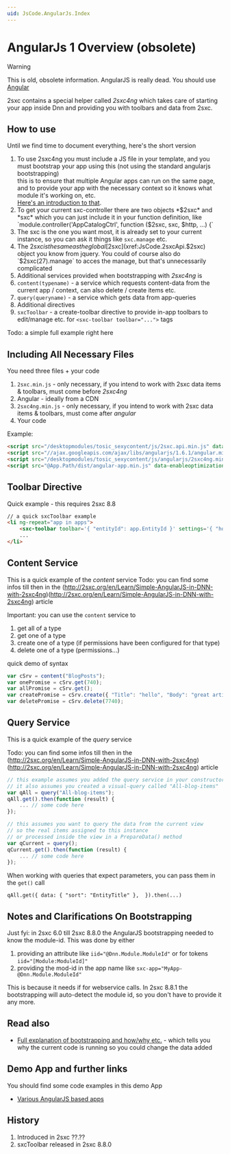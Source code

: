 ```yaml
---
uid: JsCode.AngularJs.Index
---
```

# AngularJs 1 Overview (obsolete)

> [!WARNING]
> This is old, obsolete information. AngularJS is really dead. You should use [Angular](xref:JsCode.Angular.Index)

2sxc contains a special helper called *2sxc4ng* which takes care of starting your app inside Dnn and providing you with toolbars and data from 2sxc.

## How to use

Until we find time to document everything, here's the short version

1. To use 2sxc4ng you must include a JS file in your template, and you must bootstrap your app using this (not using the standard angularjs bootstrapping)  
this is to ensure that multiple Angular apps can run on the same page, and to provide your app with the necessary context so it knows what module it's working on, etc.  
[Here's an introduction to that](http://2sxc.org/en/Learn/Simple-AngularJS-in-DNN-with-2sxc4ng).
2. To get your current sxc-controller there are two objects *$2sxc* and *sxc* which you can just include it in your function definition, like  
`module.controller('AppCatalogCtrl', function ($2sxc, sxc, $http, ...) {`
  1. The sxc is the one you want most, it is already set to your current instance, so you can ask it things like `sxc.manage` etc.
  2. The $2sxc is the same as the global [$2sxc](xref:JsCode.2sxcApi.$2sxc) object you know from jquery. You could of course also do `$2sxc(27).manage` to acces the manage, but that's unnecessarily complicated
3. Additional services provided when bootstrapping with *2sxc4ng* is
  1. `content(typename)` - a service which requests content-data from the current app / context, can also delete / create items etc.
  2. `query(queryname)` - a service which gets data from app-queries
4. Additional directives
  1. `sxcToolbar` - a create-toolbar directive to provide in-app toolbars to edit/manage etc. for `<sxc-toolbar toolbar="...">` tags


Todo: a simple full example right here


## Including All Necessary Files
You need three files + your code
1. `2sxc.min.js` - only necessary, if you intend to work with 2sxc data items & toolbars, must come before _2sxc4ng_
2. Angular - ideally from a CDN
3. `2sxc4ng.min.js` - only necessary, if you intend to work with 2sxc data items & toolbars, must come after _angular_
4. Your code

Example:

```html
<script src="/desktopmodules/tosic_sexycontent/js/2sxc.api.min.js" data-enableoptimizations="100"></script> 
<script src="//ajax.googleapis.com/ajax/libs/angularjs/1.6.1/angular.min.js" data-enableoptimizations="101"></script> 
<script src="/desktopmodules/tosic_sexycontent/js/angularjs/2sxc4ng.min.js" data-enableoptimizations="110"></script> 
<script src="@App.Path/dist/angular-app.min.js" data-enableoptimizations="120"></script> 
```


## Toolbar Directive
Quick example - this requires 2sxc 8.8
```html
// a quick sxcToolbar example
<li ng-repeat="app in apps">
    <sxc-toolbar toolbar='{ "entityId": app.EntityId }' settings='{ "hover": "left", "align": "left" }'></sxc-toolbar>
    ...
</li>
```

## Content Service
This is a quick example of the _content_ service
Todo: you can find some infos till then in the (http://2sxc.org/en/Learn/Simple-AngularJS-in-DNN-with-2sxc4ng)(http://2sxc.org/en/Learn/Simple-AngularJS-in-DNN-with-2sxc4ng) article

Important: you can use the `content` service to 

1. get all of a type
2. get one of a type
3. create one of a type (if permissions have been configured for that type)
4. delete one of a type (permissions...)

quick demo of syntax
```javascript
var cSrv = content("BlogPosts");
var onePromise = cSrv.get(740);
var allPromise = cSrv.get();
var createPromise = cSrv.create({ "Title": "hello", "Body": "great article"});
var deletePromise = cSrv.delete(7740); 
```

## Query Service
This is a quick example of the _query_ service

Todo: you can find some infos till then in the (http://2sxc.org/en/Learn/Simple-AngularJS-in-DNN-with-2sxc4ng)(http://2sxc.org/en/Learn/Simple-AngularJS-in-DNN-with-2sxc4ng) article 

```JavaScript
// this example assumes you added the query service in your constructor
// it also assumes you created a visual-query called "All-blog-items"
var qAll = query("All-blog-items");
qAll.get().then(function (result) {
    ... // some code here
});

// this assumes you want to query the data from the current view
// so the real items assigned to this instance
// or processed inside the view in a PrepareData() method
var qCurrent = query();
qCurrent.get().then(function (result) {
    ... // some code here
});
```

When working with queries that expect parameters, you can pass them in the `get()` call
```
qAll.get({ data: { "sort": "EntityTitle" },  }).then(...)
```

## Notes and Clarifications On Bootstrapping
Just fyi: in 2sxc 6.0 till 2sxc 8.8.0 the AngularJS bootstrapping needed to know the module-id. This was done by either

1. providing an attribute like `iid="@Dnn.Module.ModuleId"` or for tokens `iid="[Module:ModuleId]"`
2. providing the mod-id in the app name like `sxc-app="MyApp-@Dnn.Module.ModuleId"`

This is because it needs if for webservice calls. In 2sxc 8.8.1 the bootstrapping will auto-detect the module id, so you don't have to provide it any more. 


## Read also

* [Full explanation of bootstrapping and how/why etc.](http://2sxc.org/en/Learn/Simple-AngularJS-in-DNN-with-2sxc4ng) - which tells you why the current code is running so you could change the data added

## Demo App and further links

You should find some code examples in this demo App
* [Various AngularJS based apps](http://2sxc.org/en/Apps/tag/AngularJS)

## History

1. Introduced in 2sxc ??.??
2. sxcToolbar released in 2sxc 8.8.0


